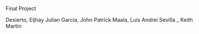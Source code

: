 Final Project

Desierto, Eljhay Julian 
Garcia, John Patrick 
Maala, Luis Andrei
Sevilla _ Keith Martin